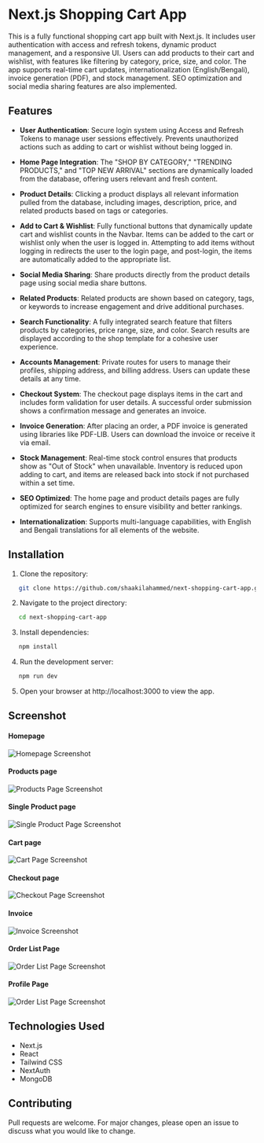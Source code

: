 # Next.js Shopping Cart App

This is a fully functional shopping cart app built with Next.js. It includes user authentication with access and refresh tokens, dynamic product management, and a responsive UI. Users can add products to their cart and wishlist, with features like filtering by category, price, size, and color. The app supports real-time cart updates, internationalization (English/Bengali), invoice generation (PDF), and stock management. SEO optimization and social media sharing features are also implemented.

## Features

-   **User Authentication**: Secure login system using Access and Refresh Tokens to manage user sessions effectively. Prevents unauthorized actions such as adding to cart or wishlist without being logged in.

-   **Home Page Integration**: The "SHOP BY CATEGORY," "TRENDING PRODUCTS," and "TOP NEW ARRIVAL" sections are dynamically loaded from the database, offering users relevant and fresh content.

-   **Product Details**: Clicking a product displays all relevant information pulled from the database, including images, description, price, and related products based on tags or categories.

-   **Add to Cart & Wishlist**: Fully functional buttons that dynamically update cart and wishlist counts in the Navbar. Items can be added to the cart or wishlist only when the user is logged in. Attempting to add items without logging in redirects the user to the login page, and post-login, the items are automatically added to the appropriate list.

-   **Social Media Sharing**: Share products directly from the product details page using social media share buttons.

-   **Related Products**: Related products are shown based on category, tags, or keywords to increase engagement and drive additional purchases.

-   **Search Functionality**: A fully integrated search feature that filters products by categories, price range, size, and color. Search results are displayed according to the shop template for a cohesive user experience.

-   **Accounts Management**: Private routes for users to manage their profiles, shipping address, and billing address. Users can update these details at any time.

-   **Checkout System**: The checkout page displays items in the cart and includes form validation for user details. A successful order submission shows a confirmation message and generates an invoice.

-   **Invoice Generation**: After placing an order, a PDF invoice is generated using libraries like PDF-LIB. Users can download the invoice or receive it via email.

-   **Stock Management**: Real-time stock control ensures that products show as "Out of Stock" when unavailable. Inventory is reduced upon adding to cart, and items are released back into stock if not purchased within a set time.

-   **SEO Optimized**: The home page and product details pages are fully optimized for search engines to ensure visibility and better rankings.

-   **Internationalization**: Supports multi-language capabilities, with English and Bengali translations for all elements of the website.

## Installation

1. Clone the repository:

```bash
   git clone https://github.com/shaakilahammed/next-shopping-cart-app.git
```

2. Navigate to the project directory:

```bash
   cd next-shopping-cart-app
```

3. Install dependencies:

```bash
   npm install
```

4. Run the development server:

```bash
   npm run dev
```

5. Open your browser at http://localhost:3000 to view the app.

## Screenshot

#### Homepage

![Homepage Screenshot](./screenshots/homepage.png)

#### Products page

![Products Page Screenshot](./screenshots/shop.png)

#### Single Product page

![Single Product Page Screenshot](./screenshots/single-product.png)

#### Cart page

![Cart Page Screenshot](./screenshots/cart.png)

#### Checkout page

![Checkout Page Screenshot](./screenshots/checkout.png)

#### Invoice

![Invoice Screenshot](./screenshots/invoice.png)

#### Order List Page

![Order List Page Screenshot](./screenshots/orders.png)

#### Profile Page

![Order List Page Screenshot](./screenshots/profile.png)

## Technologies Used

-   Next.js
-   React
-   Tailwind CSS
-   NextAuth
-   MongoDB

## Contributing

Pull requests are welcome. For major changes, please open an issue to discuss what you would like to change.
